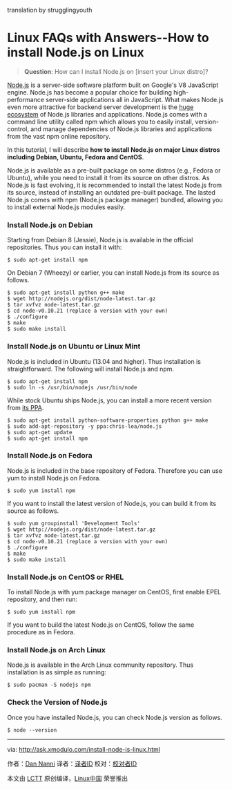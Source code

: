 translation by strugglingyouth

Linux FAQs with Answers--How to install Node.js on Linux
================================================================================
> **Question**: How can I install Node.js on [insert your Linux distro]?

[Node.js][1] is a server-side software platform built on Google's V8 JavaScript engine. Node.js has become a popular choice for building high-performance server-side applications all in JavaScript. What makes Node.js even more attractive for backend server development is the [huge ecosystem][2] of Node.js libraries and applications. Node.js comes with a command line utility called npm which allows you to easily install, version-control, and manage dependencies of Node.js libraries and applications from the vast npm online repository.

In this tutorial, I will describe **how to install Node.js on major Linux distros including Debian, Ubuntu, Fedora and CentOS**.

Node.js is available as a pre-built package on some distros (e.g., Fedora or Ubuntu), while you need to install it from its source on other distros. As Node.js is fast evolving, it is recommended to install the latest Node.js from its source, instead of installing an outdated pre-built package. The lasted Node.js comes with npm (Node.js package manager) bundled, allowing you to install external Node.js modules easily.

### Install Node.js on Debian ###

Starting from Debian 8 (Jessie), Node.js is available in the official repositories. Thus you can install it with:

    $ sudo apt-get install npm

On Debian 7 (Wheezy) or earlier, you can install Node.js from its source as follows.

    $ sudo apt-get install python g++ make
    $ wget http://nodejs.org/dist/node-latest.tar.gz
    $ tar xvfvz node-latest.tar.gz
    $ cd node-v0.10.21 (replace a version with your own)
    $ ./configure
    $ make
    $ sudo make install

### Install Node.js on Ubuntu or Linux Mint ###

Node.js is included in Ubuntu (13.04 and higher). Thus installation is straightforward. The following will install Node.js and npm.

    $ sudo apt-get install npm
    $ sudo ln -s /usr/bin/nodejs /usr/bin/node

While stock Ubuntu ships Node.js, you can install a more recent version from [its PPA][3].

    $ sudo apt-get install python-software-properties python g++ make
    $ sudo add-apt-repository -y ppa:chris-lea/node.js
    $ sudo apt-get update
    $ sudo apt-get install npm

### Install Node.js on Fedora ###

Node.js is included in the base repository of Fedora. Therefore you can use yum to install Node.js on Fedora.

    $ sudo yum install npm

If you want to install the latest version of Node.js, you can build it from its source as follows.

    $ sudo yum groupinstall 'Development Tools'
    $ wget http://nodejs.org/dist/node-latest.tar.gz
    $ tar xvfvz node-latest.tar.gz
    $ cd node-v0.10.21 (replace a version with your own)
    $ ./configure
    $ make
    $ sudo make install

### Install Node.js on CentOS or RHEL ###

To install Node.js with yum package manager on CentOS, first enable EPEL repository, and then run:

    $ sudo yum install npm

If you want to build the latest Node.js on CentOS, follow the same procedure as in Fedora.

### Install Node.js on Arch Linux ###

Node.js is available in the Arch Linux community repository. Thus installation is as simple as running:

    $ sudo pacman -S nodejs npm

### Check the Version of Node.js ###

Once you have installed Node.js, you can check Node.js version as follows.

    $ node --version 

--------------------------------------------------------------------------------

via: http://ask.xmodulo.com/install-node-js-linux.html

作者：[Dan Nanni][a]
译者：[译者ID](https://github.com/译者ID)
校对：[校对者ID](https://github.com/校对者ID)

本文由 [LCTT](https://github.com/LCTT/TranslateProject) 原创编译，[Linux中国](https://linux.cn/) 荣誉推出

[a]:http://ask.xmodulo.com/author/nanni
[1]:http://nodejs.org/
[2]:https://www.npmjs.com/
[3]:https://launchpad.net/~chris-lea/+archive/node.js
